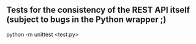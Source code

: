 Tests for the consistency of the REST API itself (subject to bugs in the Python wrapper ;)
------------------------------------------------------------------------------------------

python -m unittest <test.py>
